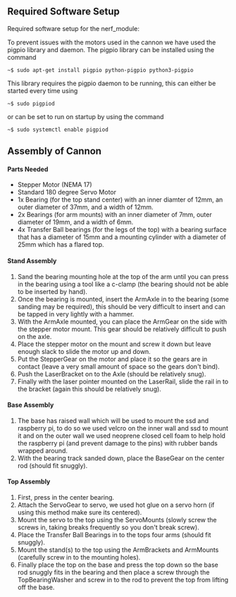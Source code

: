 ## Required Software Setup
Required software setup for the nerf_module:

To prevent issues with the motors used in the cannon we have used the pigpio library and daemon.
The pigpio library can be installed using the command
```
~$ sudo apt-get install pigpio python-pigpio python3-pigpio
```

This library requires the pigpio daemon to be running, this can either be started every time using
```
~$ sudo pigpiod
```
or can be set to run on startup by using the command
```
~$ sudo systemctl enable pigpiod
```

## Assembly of Cannon
#### Parts Needed
- Stepper Motor (NEMA 17)
- Standard 180 degree Servo Motor
- 1x Bearing (for the top stand center) with an inner diamter of 12mm, an outer diameter of 37mm, and a width of 12mm.
- 2x Bearings (for arm mounts) with an inner diameter of 7mm, outer diameter of 19mm, and a width of 6mm.
- 4x Transfer Ball bearings (for the legs of the top) with a bearing surface that has a diameter of 15mm and a mounting cylinder with a diameter of 25mm which has a flared top.

#### Stand Assembly
1. Sand the bearing mounting hole at the top of the arm until you can press in the bearing using a tool like a c-clamp (the bearing should not be able to be inserted by hand).
2. Once the bearing is mounted, insert the ArmAxle in to the bearing (some sanding may be required), this should be very difficult to insert and can be tapped in very lightly with a hammer.
3. With the ArmAxle mounted, you can place the ArmGear on the side with the stepper motor mount. This gear should be relatively difficult to push on the axle.
4. Place the stepper motor on the mount and screw it down but leave enough slack to slide the motor up and down.
5. Put the StepperGear on the motor and place it so the gears are in contact (leave a very small amount of space so the gears don't bind).
6. Push the LaserBracket on to the Axle (should be relatively snug).
7. Finally with the laser pointer mounted on the LaserRail, slide the rail in to the bracket (again this should be relatively snug).

#### Base Assembly
1. The base has raised wall which will be used to mount the ssd and raspberry pi, to do so we used velcro on the inner wall and ssd to mount it and on the outer wall we used neoprene closed cell foam to help hold the raspberry pi (and prevent damage to the pins) with rubber bands wrapped around.
2. With the bearing track sanded down, place the BaseGear on the center rod (should fit snuggly).

#### Top Assembly
1. First, press in the center bearing.
2. Attach the ServoGear to servo, we used hot glue on a servo horn (if using this method make sure its centered).
3. Mount the servo to the top using the ServoMounts (slowly screw the screws in, taking breaks frequently so you don't break screw).
4. Place the Transfer Ball Bearings in to the tops four arms (should fit snuggly).
5. Mount the stand(s) to the top using the ArmBrackets and ArmMounts (carefully screw in to the mounting holes).
6. Finally place the top on the base and press the top down so the base rod snuggly fits in the bearing and then place a screw through the TopBearingWasher and screw in to the rod to prevent the top from lifting off the base.
